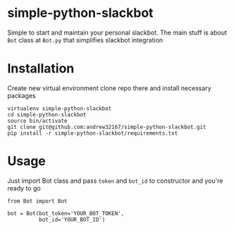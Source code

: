 # simple-python-slackbot
Simple to start and maintain your personal slackbot.
The main stuff is about `Bot` class at `Bot.py` that simplifies slackbot integration
# Installation
Create new virtual environment clone repo there and install necessary packages
```
virtualenv simple-python-slackbot
cd simple-python-slackbot
source bin/activate
git clone git@github.com:andrew32167/simple-python-slackbot.git
pip install -r simple-python-slackbot/requirements.txt
```
# Usage
Just import Bot class and pass `token` and `bot_id` to constructor and you're ready to go
```
from Bot import Bot
    
bot = Bot(bot_token='YOUR_BOT_TOKEN',
          bot_id='YOUR_BOT_ID')
          

```